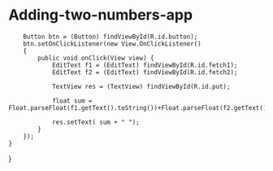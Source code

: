 # Adding-two-numbers-app

        Button btn = (Button) findViewById(R.id.button);
        btn.setOnClickListener(new View.OnClickListener()
        {
            public void onClick(View view) {
                EditText f1 = (EditText) findViewById(R.id.fetch1);
                EditText f2 = (EditText) findViewById(R.id.fetch2);

                TextView res = (TextView) findViewById(R.id.put);

                float sum = Float.parseFloat(f1.getText().toString())+Float.parseFloat(f2.getText().toString());

                res.setText( sum + " ");
            }
        });
    }
}


